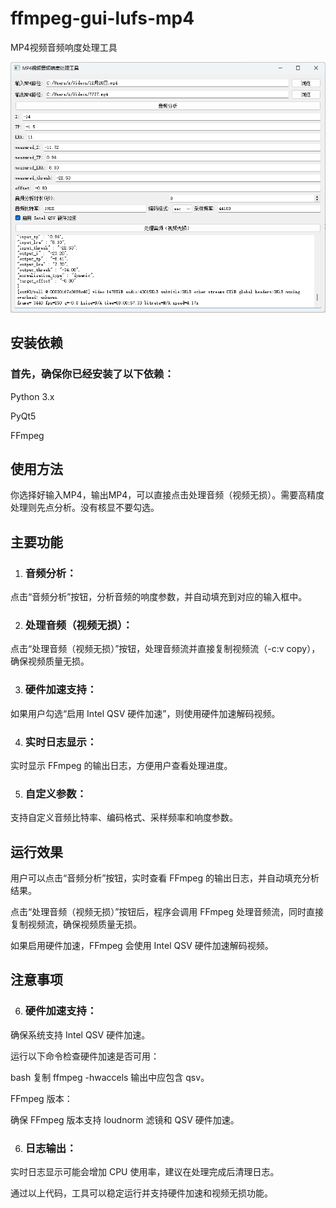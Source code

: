 # ffmpeg-gui-lufs-mp4
MP4视频音频响度处理工具

![GitHub图像](/%E5%B1%8F%E5%B9%95%E6%88%AA%E5%9B%BE%202025-01-14%20230019.png)

## 安装依赖
### 首先，确保你已经安装了以下依赖：

Python 3.x

PyQt5

FFmpeg

## 使用方法

你选择好输入MP4，输出MP4，可以直接点击处理音频（视频无损）。需要高精度处理则先点分析。没有核显不要勾选。

## 主要功能
1. ### 音频分析：

点击“音频分析”按钮，分析音频的响度参数，并自动填充到对应的输入框中。

2. ### 处理音频（视频无损）：

点击“处理音频（视频无损）”按钮，处理音频流并直接复制视频流（-c:v copy），确保视频质量无损。

3. ### 硬件加速支持：

如果用户勾选“启用 Intel QSV 硬件加速”，则使用硬件加速解码视频。

4. ### 实时日志显示：

实时显示 FFmpeg 的输出日志，方便用户查看处理进度。

5. ### 自定义参数：

支持自定义音频比特率、编码格式、采样频率和响度参数。

## 运行效果
用户可以点击“音频分析”按钮，实时查看 FFmpeg 的输出日志，并自动填充分析结果。

点击“处理音频（视频无损）”按钮后，程序会调用 FFmpeg 处理音频流，同时直接复制视频流，确保视频质量无损。

如果启用硬件加速，FFmpeg 会使用 Intel QSV 硬件加速解码视频。

## 注意事项
6. ### 硬件加速支持：

确保系统支持 Intel QSV 硬件加速。

运行以下命令检查硬件加速是否可用：

bash
复制
ffmpeg -hwaccels
输出中应包含 qsv。

FFmpeg 版本：

确保 FFmpeg 版本支持 loudnorm 滤镜和 QSV 硬件加速。

6. ### 日志输出：

实时日志显示可能会增加 CPU 使用率，建议在处理完成后清理日志。

通过以上代码，工具可以稳定运行并支持硬件加速和视频无损功能。
